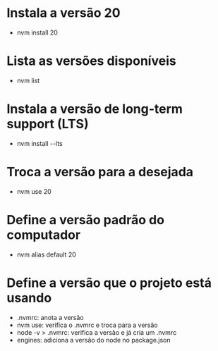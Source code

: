 # Instala a versão 20
- nvm install 20

# Lista as versões disponíveis
- nvm list

# Instala a versão de long-term support (LTS)
- nvm install --lts

# Troca a versão para a desejada
- nvm use 20

# Define a versão padrão do computador
- nvm alias default 20

# Define a versão que o projeto está usando
- .nvmrc: anota a versão
- nvm use: verifica o .nvmrc e troca para a versão
- node -v > .nvmrc: verifica a versão e já cria um .nvmrc
- engines: adiciona a versão do node no package.json